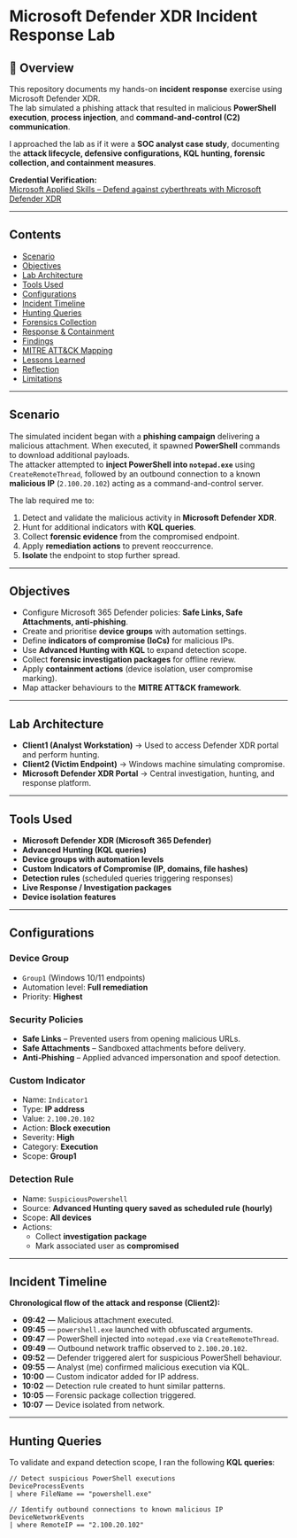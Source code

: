 # Microsoft Defender XDR Incident Response Lab

## 📌 Overview
This repository documents my hands-on **incident response** exercise using Microsoft Defender XDR.  
The lab simulated a phishing attack that resulted in malicious **PowerShell execution**, **process injection**, and **command-and-control (C2) communication**.  

I approached the lab as if it were a **SOC analyst case study**, documenting the **attack lifecycle, defensive configurations, KQL hunting, forensic collection, and containment measures**.  

**Credential Verification:**  
[Microsoft Applied Skills – Defend against cyberthreats with Microsoft Defender XDR](<https://learn.microsoft.com/en-gb/users/joelamoaniokanta-1857/credentials/5f48991d010976ca?ref=https%3A%2F%2Fwww.linkedin.com%2F>)

---

## Contents
- [Scenario](#scenario)  
- [Objectives](#objectives)  
- [Lab Architecture](#lab-architecture)  
- [Tools Used](#tools-used)  
- [Configurations](#configurations)  
- [Incident Timeline](#incident-timeline)  
- [Hunting Queries](#hunting-queries)  
- [Forensics Collection](#forensics-collection)  
- [Response & Containment](#response--containment)  
- [Findings](#findings)  
- [MITRE ATT&CK Mapping](#mitre-attck-mapping)  
- [Lessons Learned](#lessons-learned)  
- [Reflection](#reflection)  
- [Limitations](#limitations)

---

## Scenario
The simulated incident began with a **phishing campaign** delivering a malicious attachment. When executed, it spawned **PowerShell** commands to download additional payloads.  
The attacker attempted to **inject PowerShell into `notepad.exe`** using `CreateRemoteThread`, followed by an outbound connection to a known **malicious IP** (`2.100.20.102`) acting as a command-and-control server.  

The lab required me to:
1. Detect and validate the malicious activity in **Microsoft Defender XDR**.  
2. Hunt for additional indicators with **KQL queries**.  
3. Collect **forensic evidence** from the compromised endpoint.  
4. Apply **remediation actions** to prevent reoccurrence.  
5. **Isolate** the endpoint to stop further spread.  

---

## Objectives
- Configure Microsoft 365 Defender policies: **Safe Links, Safe Attachments, anti-phishing**.  
- Create and prioritise **device groups** with automation settings.  
- Define **indicators of compromise (IoCs)** for malicious IPs.  
- Use **Advanced Hunting with KQL** to expand detection scope.  
- Collect **forensic investigation packages** for offline review.  
- Apply **containment actions** (device isolation, user compromise marking).  
- Map attacker behaviours to the **MITRE ATT&CK framework**.  

---

## Lab Architecture
- **Client1 (Analyst Workstation)** → Used to access Defender XDR portal and perform hunting.  
- **Client2 (Victim Endpoint)** → Windows machine simulating compromise.  
- **Microsoft Defender XDR Portal** → Central investigation, hunting, and response platform.  

---

## Tools Used
- **Microsoft Defender XDR (Microsoft 365 Defender)**  
- **Advanced Hunting (KQL queries)**  
- **Device groups with automation levels**  
- **Custom Indicators of Compromise (IP, domains, file hashes)**  
- **Detection rules** (scheduled queries triggering responses)  
- **Live Response / Investigation packages**  
- **Device isolation features**  

---

## Configurations
### Device Group
- `Group1` (Windows 10/11 endpoints)  
- Automation level: **Full remediation**  
- Priority: **Highest**  

### Security Policies
- **Safe Links** – Prevented users from opening malicious URLs.  
- **Safe Attachments** – Sandboxed attachments before delivery.  
- **Anti-Phishing** – Applied advanced impersonation and spoof detection.  

### Custom Indicator
- Name: `Indicator1`  
- Type: **IP address**  
- Value: `2.100.20.102`  
- Action: **Block execution**  
- Severity: **High**  
- Category: **Execution**  
- Scope: **Group1**  

### Detection Rule
- Name: `SuspiciousPowershell`  
- Source: **Advanced Hunting query saved as scheduled rule (hourly)**  
- Scope: **All devices**  
- Actions:  
  - Collect **investigation package**  
  - Mark associated user as **compromised**  

---

## Incident Timeline
**Chronological flow of the attack and response (Client2):**

- **09:42** — Malicious attachment executed.  
- **09:45** — `powershell.exe` launched with obfuscated arguments.  
- **09:47** — PowerShell injected into `notepad.exe` via `CreateRemoteThread`.  
- **09:49** — Outbound network traffic observed to `2.100.20.102`.  
- **09:52** — Defender triggered alert for suspicious PowerShell behaviour.  
- **09:55** — Analyst (me) confirmed malicious execution via KQL.  
- **10:00** — Custom indicator added for IP address.  
- **10:02** — Detection rule created to hunt similar patterns.  
- **10:05** — Forensic package collection triggered.  
- **10:07** — Device isolated from network.  

---

## Hunting Queries
To validate and expand detection scope, I ran the following **KQL queries**:

```kusto
// Detect suspicious PowerShell executions
DeviceProcessEvents
| where FileName == "powershell.exe"

// Identify outbound connections to known malicious IP
DeviceNetworkEvents
| where RemoteIP == "2.100.20.102"
```

